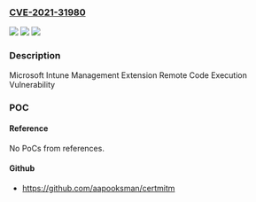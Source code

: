 ### [CVE-2021-31980](https://cve.mitre.org/cgi-bin/cvename.cgi?name=CVE-2021-31980)
![](https://img.shields.io/static/v1?label=Product&message=Intune%20management%20extension&color=blue)
![](https://img.shields.io/static/v1?label=Version&message=n%2Fa&color=blue)
![](https://img.shields.io/static/v1?label=Vulnerability&message=Remote%20Code%20Execution&color=brighgreen)

### Description

Microsoft Intune Management Extension Remote Code Execution Vulnerability

### POC

#### Reference
No PoCs from references.

#### Github
- https://github.com/aapooksman/certmitm

